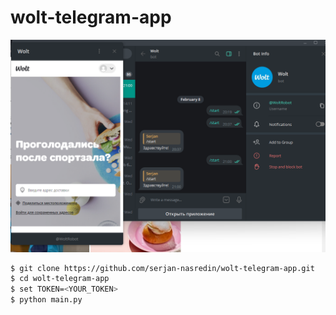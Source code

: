 # wolt-telegram-app

<img type="image/png" src="assets/image/screenshot.png" alt="Wolt Telegram Bot"/>

```bash
$ git clone https://github.com/serjan-nasredin/wolt-telegram-app.git
$ cd wolt-telegram-app
$ set TOKEN=<YOUR_TOKEN>
$ python main.py
```
